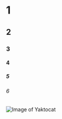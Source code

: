 # 1
## 2
### 3
#### 4
##### 5
###### 6
![Image of Yaktocat](https://octodex.github.com/images/yaktocat.png)
